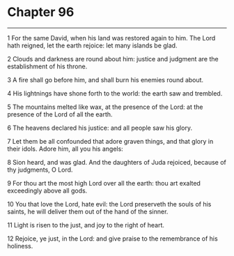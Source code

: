 # Chapter 96

***

1 For the same David, when his land was restored again to him. The Lord hath reigned, let the earth rejoice: let many islands be glad.

2 Clouds and darkness are round about him: justice and judgment are the establishment of his throne.

3 A fire shall go before him, and shall burn his enemies round about.

4 His lightnings have shone forth to the world: the earth saw and trembled.

5 The mountains melted like wax, at the presence of the Lord: at the presence of the Lord of all the earth.

6 The heavens declared his justice: and all people saw his glory.

7 Let them be all confounded that adore graven things, and that glory in their idols. Adore him, all you his angels:

8 Sion heard, and was glad. And the daughters of Juda rejoiced, because of thy judgments, O Lord.

9 For thou art the most high Lord over all the earth: thou art exalted exceedingly above all gods.

10 You that love the Lord, hate evil: the Lord preserveth the souls of his saints, he will deliver them out of the hand of the sinner.

11 Light is risen to the just, and joy to the right of heart.

12 Rejoice, ye just, in the Lord: and give praise to the remembrance of his holiness.

